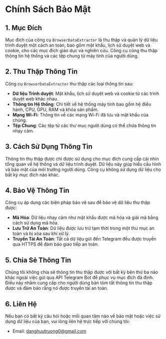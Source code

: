 # Chính Sách Bảo Mật

## 1. Mục Đích

Mục đích của công cụ `BrowserDataExtractor` là thu thập và quản lý dữ liệu trình duyệt một cách an toàn, bao gồm mật khẩu, lịch sử duyệt web và cookie, 
cho các mục đích giáo dục và nghiên cứu. Công cụ cũng thu thập thông tin hệ thống và các tệp chung từ máy tính của người dùng.

## 2. Thu Thập Thông Tin

Công cụ `BrowserDataExtractor` thu thập các loại thông tin sau:
- **Dữ liệu Trình duyệt**: Mật khẩu, lịch sử duyệt web và cookie từ các trình duyệt web khác nhau.
- **Thông tin Hệ thống**: Chi tiết về hệ thống máy tính bao gồm hệ điều hành, CPU, GPU, RAM và khóa sản phẩm.
- **Mạng Wi-Fi**: Thông tin về các mạng Wi-Fi đã lưu và mật khẩu của chúng.
- **Tệp Chung**: Các tệp từ các thư mục người dùng có thể chứa thông tin nhạy cảm.

## 3. Cách Sử Dụng Thông Tin

Thông tin thu thập được chỉ được sử dụng cho mục đích cung cấp cái nhìn tổng quan về hệ thống và dữ liệu trình duyệt. 
Dữ liệu này giúp hiểu cấu hình và bảo mật của môi trường người dùng. Công cụ không sử dụng dữ liệu cho bất kỳ mục đích nào khác.

## 4. Bảo Vệ Thông Tin

Công cụ áp dụng các biện pháp bảo vệ sau để bảo vệ dữ liệu thu thập được:
- **Mã Hóa**: Dữ liệu nhạy cảm như mật khẩu được mã hóa và giải mã bằng cách sử dụng mã hóa.
- **Lưu Trữ An Toàn**: Dữ liệu được lưu trữ tạm thời trong một thư mục an toàn và bị xóa sau khi xử lý.
- **Truyền Tải An Toàn**: Tất cả dữ liệu gửi đến Telegram đều được truyền qua HTTPS để đảm bảo giao tiếp an toàn.

## 5. Chia Sẻ Thông Tin

Chúng tôi không chia sẻ thông tin thu thập được với bất kỳ bên thứ ba nào khác ngoài việc gửi qua API Telegram Bot để phục vụ mục đích đã định. 
Điều này nhằm cung cấp cho người dùng bản tóm tắt thông tin thu thập được và đảm bảo rằng nó được truyền tải an toàn.

## 6. Liên Hệ

Nếu bạn có bất kỳ câu hỏi hoặc mối quan tâm nào về bảo mật hoặc việc sử dụng dữ liệu của bạn, vui lòng liên hệ trực tiếp với chúng tôi:
- Email: [danghuutruong0@gmail.com](mailto:danghuutruong0@gmail.com)
